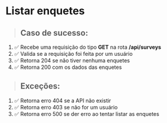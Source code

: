 # Listar enquetes

> ## Caso de sucesso:
1. ✅ Recebe uma requisição do tipo **GET** na rota **/api/surveys**
1. ✅ Valida se a requisição foi feita por um usuário
1. ✅ Retorna 204 se não tiver nenhuma enquetes
1. ✅ Retorna 200 com os dados das enquetes
> ## Exceções:
1. ✅ Retorna erro 404 se a API não existir
1. ✅ Retorna erro 403 se não for um usuário
1. ✅ Retorna erro 500 se der erro ao tentar listar as enquetes